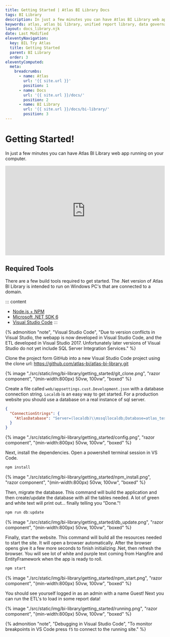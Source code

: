 ```yaml
---
title: Getting Started | Atlas BI Library Docs
tags: BI Library
description: In just a few minutes you can have Atlas BI Library web app running on your computer.
keywords: atlas, atlas bi library, unified report library, data governance, database, webserver, setup, iss, iis setup
layout: docs_library.njk
date: Last Modified
eleventyNavigation:
  key: BIL Try Atlas
  title: Getting Started
  parent: BI Library
  order: 3
eleventyComputed:
  meta:
    breadcrumbs:
      - name: Atlas
        url: '{{ site.url }}'
        position: 1
      - name: Docs
        url: '{{ site.url }}/docs/'
        position: 2
      - name: BI Library
        url: '{{ site.url }}/docs/bi-library/'
        position: 3
---
```


# Getting Started!

In just a few minutes you can have Atlas BI Library web app running on your computer.

<div class="block">
            <div class="video_wrapper" style="padding:56% 0 0 0;position:relative;">
                <iframe src="https://player.vimeo.com/video/747041298?h=c98d7a41bd&amp;badge=0&amp;autopause=0&amp;player_id=0&amp;app_id=58479"
                        frameborder="0"
                        allow="autoplay; fullscreen; picture-in-picture"
                        allowfullscreen
                        style="position:absolute;
                               top:0;
                               left:0;
                               width:100%;
                               height:100%;"
                        title="Demo 02 12 2021.mp4"></iframe>
            </div>
        </div>

## Required Tools

There are a few build tools required to get started. The .Net version of Atlas BI Library is intended to run on Windows PC's that are connected to a domain.

::: content

- [Node.js + NPM](https://nodejs.org/en/download/)
- [Microsoft .NET SDK 6](https://dotnet.microsoft.com/download/dotnet/6.0)
- [Visual Studio Code](https://code.visualstudio.com)
  :::

{% admonition
  "note",
  "Visual Studio Code",
  "Due to version conflicts in Visual Studio, the webapp is now developed in Visual Studio Code, and the ETL developed in Visual Studio 2017. Unfortunately later versions of Visual Studio do not yet include SQL Server Integration Services."
%}

Clone the project form GitHub into a new Visual Studio Code project using the clone url: https://github.com/atlas-bi/atlas-bi-library.git

{% image "./src/static/img/bi-library/getting_started/git_clone.png", "razor component", "(min-width:800px) 50vw, 100vw", "boxed" %}

Create a file called `web/appsettings.cust.Development.json` with a database connection string. `Localdb` is an easy way to get started. For a production website you should use a database on a real instance of sql server.

```json
{
  "ConnectionStrings": {
    "AtlasDatabase": "Server=(localdb)\\mssqllocaldb;Database=atlas_test;Trusted_Connection=True"
  }
}
```

{% image "./src/static/img/bi-library/getting_started/config.png", "razor component", "(min-width:800px) 50vw, 100vw", "boxed" %}

Next, install the dependencies. Open a powershell terminal session in VS Code.

```js
npm install
```

{% image "./src/static/img/bi-library/getting_started/npm_install.png", "razor component", "(min-width:800px) 50vw, 100vw", "boxed" %}

Then, migrate the database. This command will build the application and then create/update the database with all the tables needed. A lot of green and white text will print out... finally telling you "Done."!

```js
npm run db:update
```

{% image "./src/static/img/bi-library/getting_started/db_update.png", "razor component", "(min-width:800px) 50vw, 100vw", "boxed" %}

Finally, start the website. This command will build all the resources needed to start the site. It will open a browser automatically. After the browser opens give it a few more seconds to finish initializing .Net, then refresh the browser. You will see lot of white and purple text coming from Hangfire and EntityFramework when the app is ready to roll.

```js
npm start
```

{% image "./src/static/img/bi-library/getting_started/npm_start.png", "razor component", "(min-width:800px) 50vw, 100vw", "boxed" %}

You should see yourself logged in as an admin with a name Guest! Next you can run the ETL's to load in some report data!

{% image "./src/static/img/bi-library/getting_started/running.png", "razor component", "(min-width:800px) 50vw, 100vw", "boxed" %}

{% admonition
  "note",
  "Debugging in Visual Studio Code",
  "To monitor breakpoints in VS Code press `f5` to connect to the running site."
%}
